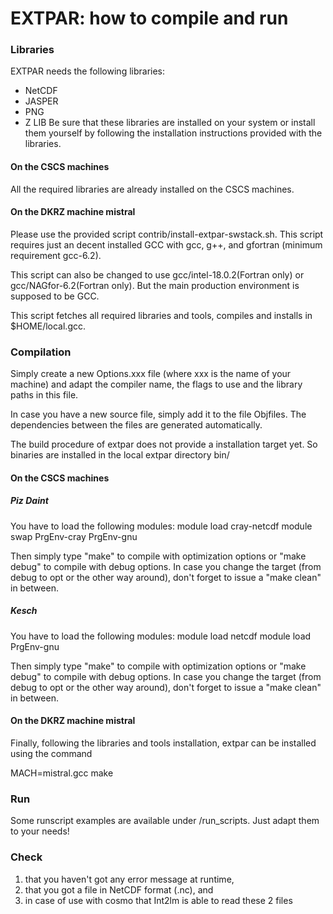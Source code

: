 # EXTPAR: how to compile and run

### Libraries

EXTPAR needs the following libraries:
- NetCDF
- JASPER
- PNG
- Z LIB
Be sure that these libraries are installed on your system
or install them yourself by following the installation
instructions provided with the libraries.

#### On the CSCS machines

All the required libraries are already installed on the CSCS machines. 

#### On the DKRZ machine mistral

Please use the provided script contrib/install-extpar-swstack.sh. This
script requires just an decent installed GCC with gcc, g++, and
gfortran (minimum requirement gcc-6.2).

This script can also be changed to use gcc/intel-18.0.2(Fortran only)
or gcc/NAGfor-6.2(Fortran only). But the main production environment
is supposed to be GCC.

This script fetches all required libraries and tools, compiles and
installs in $HOME/local.gcc.

### Compilation

Simply create a new Options.xxx file (where xxx is the name of your machine) and adapt the compiler name, the flags to use and the library paths in this file.

In case you have a new source file, simply add it to the file Objfiles.
The dependencies between the files are generated automatically.

The build procedure of extpar does not provide a installation target
yet. So binaries are installed in the local extpar directory bin/

#### On the CSCS machines

##### Piz Daint

You have to load the following modules:
    module load cray-netcdf
    module swap PrgEnv-cray PrgEnv-gnu

Then simply type "make" to compile with optimization options or
"make debug" to compile with debug options.
In case you change the target (from debug to opt or the other way around), don't 
forget to issue a "make clean" in between.

##### Kesch

You have to load the following modules:
    module load netcdf
    module load PrgEnv-gnu

Then simply type "make" to compile with optimization options or
"make debug" to compile with debug options.
In case you change the target (from debug to opt or the other way around), don't 
forget to issue a "make clean" in between.

#### On the DKRZ machine mistral

Finally, following the libraries and tools installation, extpar can be
installed using the command

MACH=mistral.gcc make

### Run

Some runscript examples are available under /run_scripts.
Just adapt them to your needs!


### Check

1. that you haven't got any error message at runtime,
2. that you got a file in NetCDF format (.nc), and
3. in case of use with cosmo that Int2lm is able to read these 2 files 
